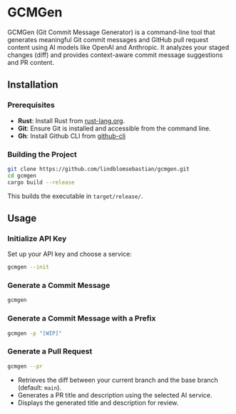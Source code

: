 # GCMGen

GCMGen (Git Commit Message Generator) is a command-line tool that generates meaningful Git commit messages and GitHub pull request content using AI models like OpenAI and Anthropic. It analyzes your staged changes (diff) and provides context-aware commit message suggestions and PR content.

## Installation

### Prerequisites

- **Rust**: Install Rust from [rust-lang.org](https://www.rust-lang.org/tools/install).
- **Git**: Ensure Git is installed and accessible from the command line.
- **Gh**: Install Github CLI from [github-cli](https://cli.github.com/)

### Building the Project

```sh
git clone https://github.com/lindblomsebastian/gcmgen.git
cd gcmgen
cargo build --release
```

This builds the executable in `target/release/`.

## Usage

### Initialize API Key

Set up your API key and choose a service:

```sh
gcmgen --init
```

### Generate a Commit Message

```sh
gcmgen
```

### Generate a Commit Message with a Prefix

```sh
gcmgen -p "[WIP]"
```

### Generate a Pull Request

```sh
gcmgen --pr
```

- Retrieves the diff between your current branch and the base branch (default: `main`).
- Generates a PR title and description using the selected AI service.
- Displays the generated title and description for review.
